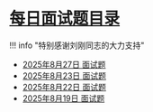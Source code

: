 # [每日面试题目录](../../index.md)
!!! info "特别感谢刘刚同志的大力支持"
- [2025年8月27日 面试题](./2025年8月27日.md)
- [2025年8月23日 面试题](./2025年8月23日.md)
- [2025年8月22日 面试题](./2025年8月22日.md)
- [2025年8月19日 面试题](./2025年8月19日.md)








